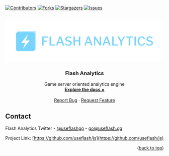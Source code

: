 <!-- Improved compatibility of back to top link: See: https://github.com/othneildrew/Best-README-Template/pull/73 -->
<a name="readme-top"></a>
[![Contributors][contributors-shield]][contributors-url]
[![Forks][forks-shield]][forks-url]
[![Stargazers][stars-shield]][stars-url]
[![Issues][issues-shield]][issues-url]


<!-- PROJECT LOGO -->
<br />
<div align="center">
  <a href="https://github.com/useflash/js">
    <img src=".github/logo.svg" alt="Logo">
  </a>

<h3 align="center">Flash Analytics</h3>

  <p align="center">
    Game server oriented analytics engine
    <br />
    <a href="https://docs.useflash.gg"><strong>Explore the docs »</strong></a>
    <br />
    <br />
    <a href="https://github.com/useflash/feedback/issues">Report Bug</a>
    ·
    <a href="https://github.com/useflash/feedback/issues">Request Feature</a>
  </p>
</div>


<!-- CONTACT -->
## Contact

Flash Analytics Twitter - [@useflashgg](https://twitter.com/useflashgg) - go@useflash.gg

Project Link: [https://github.com/useflash/js](https://github.com/useflash/js)

<p align="right">(<a href="#readme-top">back to top</a>)</p>



<!-- MARKDOWN LINKS & IMAGES -->
<!-- https://www.markdownguide.org/basic-syntax/#reference-style-links -->
[contributors-shield]: https://img.shields.io/github/contributors/useflash/js.svg?style=for-the-badge
[contributors-url]: https://github.com/useflash/js/graphs/contributors
[forks-shield]: https://img.shields.io/github/forks/useflash/js.svg?style=for-the-badge
[forks-url]: https://github.com/useflash/js/network/members
[stars-shield]: https://img.shields.io/github/stars/useflash/js.svg?style=for-the-badge
[stars-url]: https://github.com/useflash/js/stargazers
[issues-shield]: https://img.shields.io/github/issues/useflash/js.svg?style=for-the-badge
[issues-url]: https://github.com/useflash/js/issues
